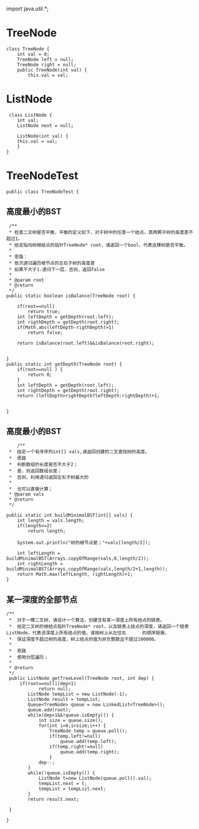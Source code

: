 import java.util.*;

#  TreeNode

    class TreeNode {
        int val = 0;
        TreeNode left = null;
        TreeNode right = null;
        public TreeNode(int val) {
            this.val = val;
	
# 	ListNode
	    
	 class ListNode {
	    int val;
	    ListNode next = null;

	    ListNode(int val) {
		this.val = val;
	    }
	}

#  TreeNodeTest

    public class TreeNodeTest {
    
 ##   高度最小的BST 
  
     /**
	 * 检查二叉树是否平衡，平衡的定义如下，对于树中的任意一个结点，其两颗子树的高度差不超过1。
	 * 给定指向树根结点的指针TreeNode* root，请返回一个bool，代表这棵树是否平衡。
	 * 
	 * 思路：
	 * 依次递归遍历根节点的左右子树的高度差
     * 如果不大于1.递归下一层，否则，返回false
	 * 
	 * @param root
	 * @return
	 */
	public static boolean isBalance(TreeNode root) {
		
		if(root==null)
			return true;
		int leftDepth = getDepth(root.left);
		int rigthDepth = getDepth(root.right);
		if(Math.abs(leftDepth-rigthDepth)>1)
			return false;
		
		return isBalance(root.left)&&isBalance(root.right);


	}
	public static int getDepth(TreeNode root) {
		if(root==null ) {
			return 0;
		}
		int leftDepth = getDepth(root.left);
		int rightDepth = getDepth(root.right);
		return (leftDepth>rightDepth?leftDepth:rightDepth)+1;
		
		
	}
        
##   高度最小的BST

        /**
	 * 	给定一个有序序列int[] vals,请返回创建的二叉查找树的高度。
	 *	思路
	 *	判断数组的长度是否不大于2；
	 *	是，则返回数组长度；
	 *	否则，利用递归返回左右子树最大的
	 *
	 *	也可以直接计算；
	 * @param vals
	 * @return
	 */
	
	public static int buildMinimalBST(int[] vals) {
        int length = vals.length;
        if(length<=2)
        	return length;

        System.out.println("树的根节点是；"+vals[length/2]);

        int leftLength = buildMinimalBST(Arrays.copyOfRange(vals,0,length/2));
        int rightLength = buildMinimalBST(Arrays.copyOfRange(vals,length/2+1,length));
        return Math.max(leftLength, rightLength)+1;
    }
    
  ##   某一深度的全部节点
    
    /**
	 * 	对于一棵二叉树，请设计一个算法，创建含有某一深度上所有结点的链表。
	 * 	给定二叉树的根结点指针TreeNode* root，以及链表上结点的深度，请返回一个链表ListNode，代表该深度上所有结点的值，请按树上从左往右		的顺序链接，
	 * 	保证深度不超过树的高度，树上结点的值为非负整数且不超过100000。
	 * 
	 * 	思路
	 * 	使用分层遍历；
	 * 	
	 * @return
	 */
	 public ListNode getTreeLevel(TreeNode root, int dep) {
		 if(root==null||dep<1)
	        	return null;
	        ListNode tempList = new ListNode(-1);
	        ListNode result = tempList;
	        Queue<TreeNode> queue = new LinkedList<TreeNode>();
	        queue.add(root);
	        while(dep>1&&!queue.isEmpty()) {
	        	int size = queue.size();
	        	for(int i=0;i<size;i++) {
		        	TreeNode temp = queue.poll();
		        	if(temp.left!=null)
		        		queue.add(temp.left);
		        	if(temp.right!=null)
		        		queue.add(temp.right);
		        	}
	        	dep--;
	        }
	        while(!queue.isEmpty()) {
	        	ListNode t=new ListNode(queue.poll().val);
	        	tempList.next = t;
	        	tempList = tempList.next;
	        }
	        return result.next;
	    
	 }
        
    }
